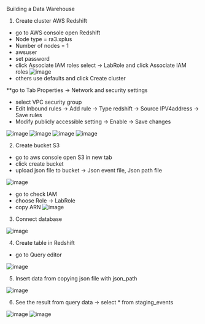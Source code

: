 Building a Data Warehouse
1. Create cluster AWS Redshift
- go to AWS console open Redshift
- Node type = ra3.xplus 
- Number of nodes = 1
- awsuser
- set password
- click Associate IAM roles select -> LabRole and click Associate IAM roles
![image](https://user-images.githubusercontent.com/111696729/191307505-cd1eddb9-5b28-4b2d-97b1-bcb12541d152.png)
- others use defaults and click Create cluster

**go to Tab Properties -> Network and security settings
- select VPC security group
- Edit Inbound rules -> Add rule -> Type redshift -> Source IPV4address -> Save rules
- Modify publicly accessible setting -> Enable -> Save changes

![image](https://user-images.githubusercontent.com/111696729/191310902-c400f54f-7b89-436c-aeda-e02f4c7ac12d.png)
![image](https://user-images.githubusercontent.com/111696729/191310934-bc5dfc66-a7eb-4b42-9513-ae17136028ea.png)
![image](https://user-images.githubusercontent.com/111696729/191969919-a516d324-33ef-4956-a5d0-2e76773edb1d.png)
![image](https://user-images.githubusercontent.com/111696729/191970273-4ea71592-a5af-47b3-b192-3d9d83b31d68.png)


2. Create bucket S3
- go to aws console open S3 in new tab
- click create bucket
- upload json file to bucket -> Json event file, Json path file

![image](https://user-images.githubusercontent.com/111696729/191316702-96fb7663-4587-4451-a79f-eb34e377efbc.png)

- go to check IAM 
- choose Role -> LabRole
- copy ARN
![image](https://user-images.githubusercontent.com/111696729/191314225-42d53cea-2a09-46dc-b83c-befa40d73e02.png)

3. Connect database

![image](https://user-images.githubusercontent.com/111696729/191316352-caf41f65-3af8-4ee5-b587-2e324395948d.png)

4. Create table in Redshift
- go to Query editor

![image](https://user-images.githubusercontent.com/111696729/191968312-2e443d67-b540-421f-a906-30ba3106d54c.png)

5. Insert data from copying json file with json_path

![image](https://user-images.githubusercontent.com/111696729/191318324-4999c1d0-8bdc-4502-be88-cea393d68ee1.png)

6. See the result from query data -> select * from staging_events

![image](https://user-images.githubusercontent.com/111696729/191967015-c06747ea-443c-4305-84dc-b6dfa3fab8c6.png)
![image](https://user-images.githubusercontent.com/111696729/191965306-cbc7d6e4-1f40-41f6-9958-900c7e5c0c98.png)


